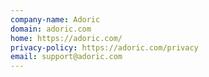 ```yaml
---
company-name: Adoric
domain: adoric.com
home: https://adoric.com/
privacy-policy: https://adoric.com/privacy
email: support@adoric.com
---
```




